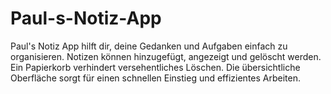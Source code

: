 # Paul-s-Notiz-App
Paul's Notiz App hilft dir, deine Gedanken und Aufgaben einfach zu organisieren. Notizen können hinzugefügt, angezeigt und gelöscht werden. Ein Papierkorb verhindert versehentliches Löschen. Die übersichtliche Oberfläche sorgt für einen schnellen Einstieg und effizientes Arbeiten.
